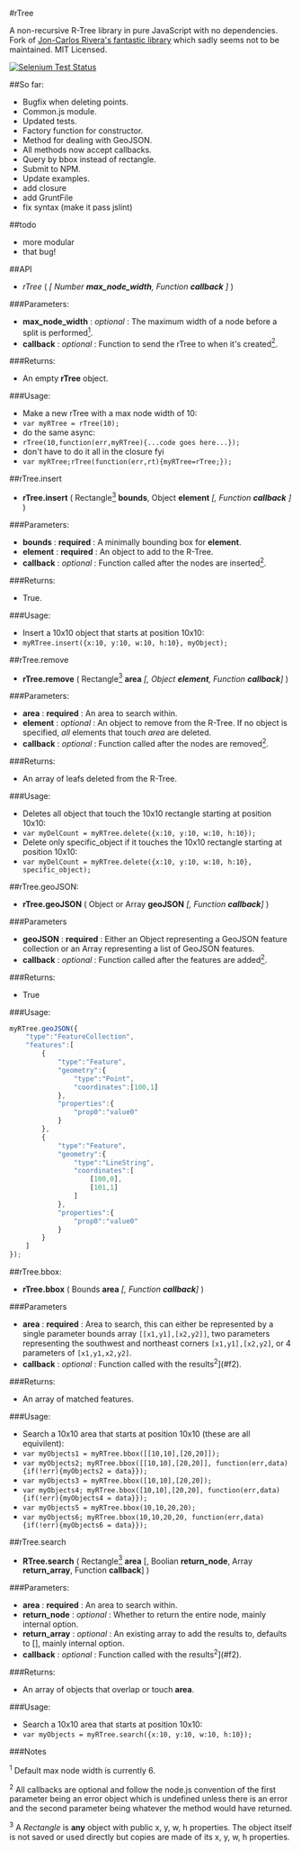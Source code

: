 #rTree

A non-recursive R-Tree library in pure JavaScript with no dependencies. Fork of [Jon-Carlos Rivera's fantastic library](https://github.com/imbcmdth/RTree) which sadly seems not to be maintained. MIT Licensed. 

[![Selenium Test Status](https://saucelabs.com/browser-matrix/rtrees.svg)](https://saucelabs.com/u/rtrees)

##So far:

- Bugfix when deleting points.
- Common.js module.
- Updated tests.
- Factory function for constructor.
- Method for dealing with GeoJSON.
- All methods now accept callbacks.
- Query by bbox instead of rectangle. 
- Submit to NPM.
- Update examples.
- add closure
- add GruntFile
- fix syntax (make it pass jslint)

##todo

- more modular
- that bug!

##API

-  *rTree* ( _[ Number **max_node_width**, Function **callback** ]_ )

###Parameters: 

-  **max_node_width** : _optional_ : The maximum width of a node before a split is performed[<sup>1</sup>](#f1).
-  **callback** : _optional_ : Function to send the rTree to when it's created[<sup>2</sup>](#f2).

###Returns: 

-  An empty **rTree** object.

###Usage: 

-  Make a new rTree with a max node width of 10:
- `var myRTree = rTree(10);`
-  do the same async:
-  `rTree(10,function(err,myRTree){...code goes here...});`
-  don't have to do it all in the closure fyi
-  `var myRTree;rTree(function(err,rt){myRTree=rTree;});`


##rTree.insert

-  **rTree.insert** ( Rectangle[<sup>3</sup>](#f3) **bounds**, Object **element** _[, Function **callback** ]_ )

###Parameters: 

-  **bounds** : **required** : A minimally bounding box for **element**.
- **element** : **required** : An object to add to the R-Tree.
- **callback** : _optional_ : Function called after the nodes are inserted[<sup>2</sup>](#f2).

###Returns: 

-  True.

###Usage: 

-  Insert a 10x10 object that starts at position 10x10:
- `myRTree.insert({x:10, y:10, w:10, h:10}, myObject);`


##rTree.remove

-  **rTree.remove** ( Rectangle[<sup>3</sup>](#f3) **area** _[, Object **element**, Function **callback**]_ )

###Parameters: 

-  **area** : **required** : An area to search within.
- **element** : _optional_ : An object to remove from the R-Tree. If no object is specified, *all* elements that touch *area* are deleted.
- **callback** : _optional_ : Function called after the nodes are removed[<sup>2</sup>](#f2).

###Returns: 

-  An array of leafs deleted from the R-Tree.

###Usage: 

- Deletes all object that touch the 10x10 rectangle starting at position 10x10:
- `var myDelCount = myRTree.delete({x:10, y:10, w:10, h:10});`
- Delete only specific_object if it touches the 10x10 rectangle starting at position 10x10:
- `var myDelCount = myRTree.delete({x:10, y:10, w:10, h:10}, specific_object);`

##rTree.geoJSON:

- **rTree.geoJSON** ( Object or Array **geoJSON** _[, Function **callback**]_ )

###Parameters

- **geoJSON** : **required** : Either an Object representing a GeoJSON feature collection or an Array representing a list of GeoJSON features.
- **callback** : _optional_ : Function called after the features are added[<sup>2</sup>](#f2).

###Returns: 

- True

###Usage:

```JavaScript
myRTree.geoJSON({
	"type":"FeatureCollection",
	"features":[
		{
			"type":"Feature",
			"geometry":{
				"type":"Point",
				"coordinates":[100,1]
			},
			"properties":{
				"prop0":"value0"
			}
		},
		{
			"type":"Feature",
			"geometry":{
				"type":"LineString",
				"coordinates":[
					[100,0],
					[101,1]
				]
			},
			"properties":{
				"prop0":"value0"
			}
		}
	]
});
```

##rTree.bbox:

-  **rTree.bbox** ( Bounds **area** _[, Function **callback**]_ )

###Parameters

-  **area** : **required** : Area to search, this can either be represented by a single parameter bounds array `[[x1,y1],[x2,y2]]`, two parameters representing the southwest and northeast corners `[x1,y1],[x2,y2]`, or 4 parameters of `[x1,y1,x2,y2]`.  
- **callback** : _optional_ : Function called with the results<sup>2</sup>](#f2).

###Returns:

- An array of matched features.

###Usage:
- Search a 10x10 area that starts at position 10x10 (these are all equivilent):
- `var myObjects1 = myRTree.bbox([[10,10],[20,20]]);`
- `var myObjects2; myRTree.bbox([[10,10],[20,20]], function(err,data){if(!err){myObjects2 = data}});`
- `var myObjects3 = myRTree.bbox([10,10],[20,20]);`
- `var myObjects4; myRTree.bbox([10,10],[20,20], function(err,data){if(!err){myObjects4 = data}});`
- `var myObjects5 = myRTree.bbox(10,10,20,20);`
- `var myObjects6; myRTree.bbox(10,10,20,20, function(err,data){if(!err){myObjects6 = data}});`

##rTree.search

-  **RTree.search** ( Rectangle[<sup>3</sup>](#f3) **area** [, Boolian **return_node**, Array **return_array**, Function **callback**] )

###Parameters: 

-  **area** : **required** : An area to search within.
-  **return_node** : _optional_ : Whether to return the entire node, mainly internal option.
-  **return_array** : _optional_ : An existing array to add the results to, defaults to [], mainly internal option.
- **callback** : _optional_ : Function called with the results<sup>2</sup>](#f2).

###Returns: 

-  An array of objects that overlap or touch **area**.

###Usage: 

-  Search a 10x10 area that starts at position 10x10:
- `var myObjects = myRTree.search({x:10, y:10, w:10, h:10});`


###Notes

<sup><a name="f1">1</a></sup> Default max node width is currently 6.

<sup><a name="f2">2</a></sup> All callbacks are optional and follow the node.js convention of the first parameter being an error object which is undefined unless there is an error and the second parameter being whatever the method would have returned.

<sup><a name="f3">3</a></sup> A _Rectangle_ is **any** object with public x, y, w, h properties. The object itself is not saved or used directly but copies are made of its x, y, w, h properties.